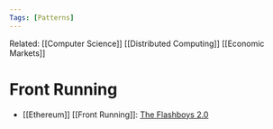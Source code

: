 ```yaml
---
Tags: [Patterns]
---
```

Related: [[Computer Science]] [[Distributed Computing]] [[Economic Markets]]
# Front Running
- [[Ethereum]] [[Front Running]]: [The Flashboys 2.0](https://www.youtube.com/watch?v=7yJa_6CtvHk) 
